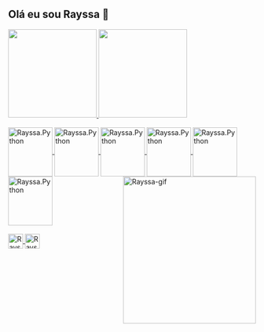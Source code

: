 ## Olá eu sou Rayssa 👋
<div>
<a href= "https://github.com/RayssaZsilva">
  <img height="180cm" src="https://github-readme-stats.vercel.app/api?username=RayssaZsilva&show_icons=true&theme=synthwave">
  <img height="180cm" src="https://github-readme-stats.vercel.app/api/top-langs/?username=RayssaZsilva&layout=compact">
</div>
  
<div style="display: inline_block"><br>
<img align="center" alt="Rayssa.Python" height="100" width="90" src="https://icongr.am/devicon/python-original.svg?size=128&color=currentColor">
<img  align="center" alt="Rayssa.Python" height="100cm" width="90" src="https://icongr.am/devicon/php-original.svg?size=128&color=currentColor">         
<img  align="center" alt="Rayssa.Python" height="100cm" width="90" src="https://icongr.am/devicon/postgresql-original.svg?size=128&color=currentColor">
<img  align="center" alt="Rayssa.Python" height="100cm" width="90" src="https://icongr.am/devicon/mysql-original-wordmark.svg?size=128&color=currentColor">
<img  align="center" alt="Rayssa.Python" height="100cm" width="90" src="https://icongr.am/devicon/html5-original-wordmark.svg?size=128&color=currentColor">
<img  align="center" alt="Rayssa.Python" height="100cm" width="90" src="https://icongr.am/devicon/css3-original-wordmark.svg?size=128&color=currentColor">
<img align="right" alt="Rayssa-gif"  height="300cm" width="270" src="https://cdn.discordapp.com/attachments/1265062313661173895/1365472312127783062/Design_sem_nome.gif?ex=680d6eb0&is=680c1d30&hm=db777e5d3e45635a9d0e091b4929fc06dc529bed945d310d1cb833acf189cf13&">
</div>

<div style="display: inline_block"><br>
<a href= "https://www.instagram.com/bitsrays?igsh=MTUxMTZ1bDNqbWF0aA%3D%3D&utm_source=qr"><img align="center" alt="Rayssa.instagram" height="30cm" src="https://img.icons8.com/?size=100&id=43625&format=png&color=000000">
<a href= "linkedin.com/in/rayssa-silva-3aa920320"><img align="center" alt="Rayssa.in" height="30cm" src="https://img.icons8.com/?size=100&id=44019&format=png&color=000000">

          

          
          
          
          
  
</div>
